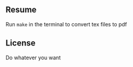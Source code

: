 ## Resume

Run `make` in the terminal to convert tex files to pdf

## License

Do whatever you want
